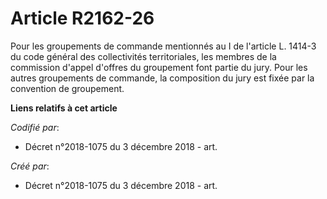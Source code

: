 # Article R2162-26

Pour les groupements de commande mentionnés au I de l'article L. 1414-3 du code général des collectivités territoriales, les
membres de la commission d'appel d'offres du groupement font partie du jury. Pour les autres groupements de commande, la
composition du jury est fixée par la convention de groupement.

**Liens relatifs à cet article**

_Codifié par_:

  - Décret n°2018-1075 du 3 décembre 2018 - art.

_Créé par_:

  - Décret n°2018-1075 du 3 décembre 2018 - art.
